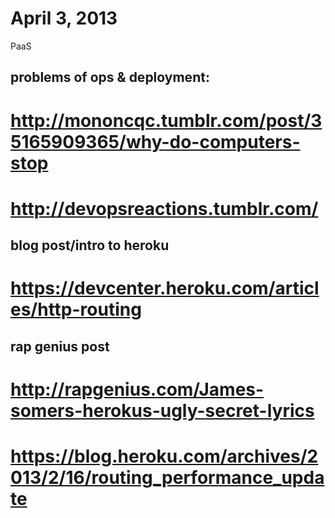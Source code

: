 # April 3, 2013

PaaS

problems of ops & deployment:
----------------------------
# http://mononcqc.tumblr.com/post/35165909365/why-do-computers-stop
# http://devopsreactions.tumblr.com/

blog post/intro to heroku
-------------------------
# https://devcenter.heroku.com/articles/http-routing

rap genius post
---------------
# http://rapgenius.com/James-somers-herokus-ugly-secret-lyrics
# https://blog.heroku.com/archives/2013/2/16/routing_performance_update